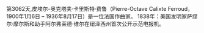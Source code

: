 第3062天,皮埃尔-奥克塔夫·卡里斯特·费鲁（Pierre-Octave Calixte Ferroud，1900年1月6日 – 1936年8月17日）是一位法国作曲家。
1838年：美国发明家萨缪尔·摩尔斯和助手阿尔弗莱德·维尔在纽泽西州首次公开示范电报机。